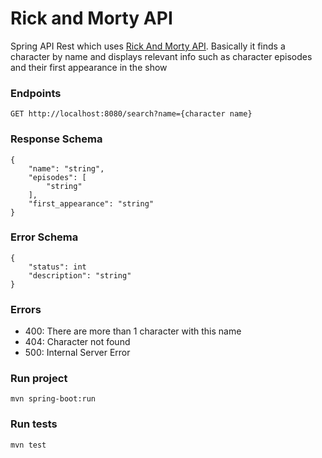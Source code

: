 # Rick and Morty API
Spring API Rest which uses [Rick And Morty API](https://rickandmortyapi.com/documentation/).
Basically it finds a character by name and displays relevant info such as character episodes and their first appearance in the show 

### Endpoints
`GET http://localhost:8080/search?name={character name}`

### Response Schema
```
{
    "name": "string",
    "episodes": [
        "string"
    ],
    "first_appearance": "string"
}
```

### Error Schema
```
{
    "status": int
    "description": "string"
}
```

### Errors
- 400: There are more than 1 character with this name
- 404: Character not found
- 500: Internal Server Error

### Run project
`mvn spring-boot:run`

### Run tests
`mvn test`